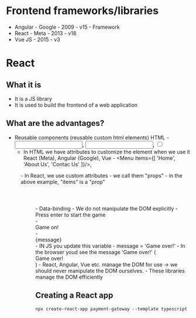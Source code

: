 # Frontend frameworks/libraries
- Angular - Google - 2009 - v15 - Framework
- React - Meta - 2013 - v18
- Vue JS - 2015 - v3

# React

## What it is
- It is a JS library
- It is used to build the frontend of a web application

## What are the advantages?
- Reusable components (reusable custom html elements)
HTML - <input type="text" />, <input type="password" />, <input type="checkbox" />
    - In HTML we have attributes to customize the element when we use it
React (Meta), Angular (Google), Vue - <Menu items={[ 'Home', 'About Us', 'Contac Us' ]}/>,
<Menu items={[ 'Home', 'About Us', 'Portfolio' ]}/>
    - In React, we use custom attributes - we call them "props" - in the above example, "items" is a "prop"
<header>
</header>
<Menu />
<Sidebar />
<EmailList />
- Data-binding
    - We do not manipulate the DOM explicitly
    - <div>Press enter to start the game</div>
    - <div>Game on!</div>
    - <div>{message}</div> 
        - IN JS you update this variable - message = 'Game over!'
        - In the browser youd see the message 'Game over!' (<div>Game over!</div> )
    - React, Angular, Vue etc. manage the DOM for use -> we should never manipulate the DOM ourselves.
    - These libraries manage the DOM efficiently

## Creating a React app
```
npx create-react-app payment-gateway --template typescript
```